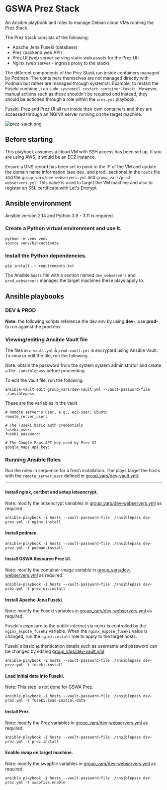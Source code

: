 # GSWA Prez Stack

An Ansible playbook and roles to manage Debian cloud VMs running the Prez Stack.

The Prez Stack consists of the following:

- Apache Jena Fuseki (database)
- Prez (backend web API)
- Prez UI (web server serving static web assets for the Prez UI)
- Nginx (web server - ingress proxy to the stack)

The different components of the Prez Stack run inside containers managed by Podman. The containers themselves are not managed directly with Podman but rather are managed through systemctl. Example, to restart the Fuseki container, run `sudo systemctl restart container-fuseki`. However, manual actions such as these shouldn't be required and instead, they should be actioned through a role within the `prez.yml` playbook.

Fuseki, Prez and Prez UI all run inside their own containers and they are accessed through an NGINX server running on the target machine.

![prez-stack.png](prez-stack.png)

## Before starting

This playbook assumes a cloud VM with SSH access has been set up. If you are using AWS, it would be an EC2 instance.

Ensure a DNS record has been set to point to the IP of the VM and update the domain name information (see dev_ and prod_ sections) in the `hosts` file and the `group_vars/dev-webservers.yml` and `group_vars/prod-webservers.yml`. This value is used to target the VM machine and also to register an SSL certificate with Let's Encrypt.

## Ansible environment

Ansible version 2.14 and Python 3.9 - 3.11 is required.

### Create a Python virtual environment and use it.

```
python -m venv venv
source venv/bin/activate
```

### Install the Python dependencies.

```
pip install -r requirements.txt
```

The Ansible `hosts` file with a section named `dev_webservers` and `prod_webservers` manages the target machines these plays apply to.

## Ansible playbooks

### DEV & PROD
__Note:__ the following scripts reference the dev env by using __dev-__, use __prod-__ to run against the prod env.

### Viewing/editing Ansible Vault file

The files `dev-vault.yml` & `prod-vault.yml` is encrypted using Ansible Vault. To view or edit the file, run the following.

Note: obtain the password from the system system administrator and create a file `./ansiblepass` before proceeding.

To edit the vault file, run the following.

```
ansible-vault edit group_vars/dev-vault.yml --vault-password-file ./ansiblepass
```

These are the variables in the vault.

```
# Remote server's user, e.g., ec2-user, ubuntu
remote_server_user:

# The Fuseki basic auth credentials
fuseki_user:
fuseki_password:

# The Google Maps API key used by Prez UI
google_maps_api_key:
```

### Running Ansible Roles

Run the roles in sequence for a fresh installation. The plays target the hosts with the `remote_server_user` defined in [group_vars/dev-vault.yml](group_vars/dev-vault.yml).

---


#### Install nginx, certbot and setup letsencrypt.

Note: modify the letsencrypt variables in [group_vars/dev-webservers.yml](group_vars/dev-webservers.yml) as required.

```
ansible-playbook -i hosts --vault-password-file ./ansiblepass dev-prez.yml -t nginx.install
```

#### Install podman.

```
ansible-playbook -i hosts --vault-password-file ./ansiblepass dev-prez.yml -t podman.install
```

#### Install GSWA Resource Prez UI.

Note: modify the container image variable in [group_vars/dev-webservers.yml](group_vars/dev-webservers.yml) as required.

```
ansible-playbook -i hosts --vault-password-file ./ansiblepass dev-prez.yml -t prez-ui.install
```

#### Install Apache Jena Fuseki.

Note: modify the Fuseki variables in [group_vars/dev-webservers.yml](group_vars/dev-webservers.yml) as required.

Fuseki's exposure to the public internet via nginx is controlled by the `nginx_expose_fuseki` variable. When the `nginx_expose_fuseki` value is changed, run the `nginx.install` role to apply to the target hosts.

Fuseki's basic authentication details such as username and password can be changed by editing [group_vars/dev-vault.yml](group_vars/dev-vault.yml)

```
ansible-playbook -i hosts --vault-password-file ./ansiblepass dev-prez.yml -t fuseki.install
```

#### Load initial data into Fuseki.

Note: This step is not done for GSWA Prez.

```
ansible-playbook -i hosts --vault-password-file ./ansiblepass dev-prez.yml -t fuseki.load-initial-data
```

#### Install Prez.

Note: modify the Prez variables in [group_vars/dev-webservers.yml](group_vars/dev-webservers.yml) as required.

```
ansible-playbook -i hosts --vault-password-file ./ansiblepass dev-prez.yml -t prez.install
```

#### Enable swap on target machine.

Note: modify the swapfile variables in [group_vars/dev-webservers.yml](group_vars/dev-webservers.yml) as required.

```
ansible-playbook -i hosts --vault-password-file ./ansiblepass dev-prez.yml -t swapfile.enable
```
